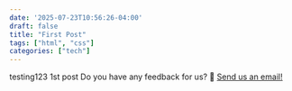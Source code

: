 ```yaml
---
date: '2025-07-23T10:56:26-04:00'
draft: false
title: "First Post"
tags: ["html", "css"]
categories: ["tech"]
---
```

testing123 1st post
Do you have any feedback for us?
💬 [Send us an email!](mailto:dmcarbone@outlook.com)
